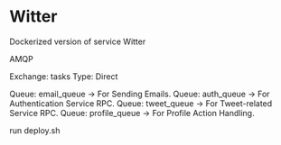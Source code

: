 # Witter
Dockerized version of service Witter

AMQP

Exchange: tasks Type: Direct

Queue: email_queue -> For Sending Emails.
Queue: auth_queue -> For Authentication Service RPC.
Queue: tweet_queue -> For Tweet-related Service RPC.
Queue: profile_queue -> For Profile Action Handling.


run deploy.sh